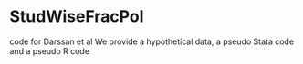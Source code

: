 # StudWiseFracPol
code for Darssan et al
We provide a hypothetical data, a pseudo Stata code and a pseudo R code
